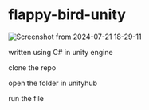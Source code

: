 # flappy-bird-unity

![Screenshot from 2024-07-21 18-29-11](https://github.com/user-attachments/assets/f3f20b30-37fa-48b0-9ca5-4e84a0f51fd1)

written using C# in unity engine

clone the repo

open the folder in unityhub

run the file

